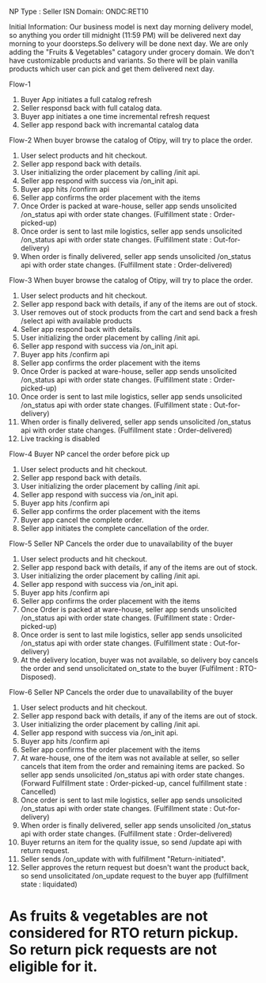 NP Type : Seller ISN
Domain: ONDC:RET10


Initial Information: Our business model is next day morning delivery model, so anything you order till midnight (11:59 PM) will be delivered next day morning to your doorsteps.So delivery will be done next day.
We are only adding the "Fruits & Vegetables" catagory under grocery domain. We don't have customizable products and variants. So there will be plain vanilla products which user can pick and get them delivered next day.

Flow-1
1. Buyer App initiates a full catalog refresh
2. Seller responsd back with full catalog data.
3. Buyer app initiates a one time incremental refresh request
4. Seller app respond back with incremantal catalog data


Flow-2
When buyer browse the catalog of Otipy, will try to place the order.
1. User select products and hit checkout.
2. Seller app respond back with details.
3. User initializing the order placement by calling /init api.
4. Seller app respond with success via /on_init api.
5. Buyer app hits /confirm api
6. Seller app confirms the order placement with the items
7. Once Order is packed at ware-house, seller app sends unsolicited /on_status api with order state changes. (Fulfillment state : Order-picked-up)
8. Once order is sent to last mile logistics, seller app sends unsolicited /on_status api with order state changes. (Fulfillment state : Out-for-delivery)
9. When order is finally delivered, seller app sends unsolicited /on_status api with order state changes. (Fulfillment state : Order-delivered)



Flow-3
When buyer browse the catalog of Otipy, will try to place the order.
1. User select products and hit checkout.
2. Seller app respond back with details, if any of the items are out of stock.
3. User removes out of stock products from the cart and send back a fresh /select api with available products
4. Seller app respond back with details.
5. User initializing the order placement by calling /init api.
6. Seller app respond with success via /on_init api.
7. Buyer app hits /confirm api
8. Seller app confirms the order placement with the items
9. Once Order is packed at ware-house, seller app sends unsolicited /on_status api with order state changes. (Fulfillment state : Order-picked-up)
10. Once order is sent to last mile logistics, seller app sends unsolicited /on_status api with order state changes. (Fulfillment state : Out-for-delivery)
11. When order is finally delivered, seller app sends unsolicited /on_status api with order state changes. (Fulfillment state : Order-delivered)
12. Live tracking is disabled


Flow-4
Buyer NP cancel the order before pick up
1. User select products and hit checkout.
2. Seller app respond back with details.
3. User initializing the order placement by calling /init api.
4. Seller app respond with success via /on_init api.
5. Buyer app hits /confirm api
6. Seller app confirms the order placement with the items
7. Buyer app cancel the complete order.
8. Seller app initiates the complete cancellation of the order.



Flow-5
Seller NP Cancels the order due to unavailability of the buyer
1. User select products and hit checkout.
2. Seller app respond back with details, if any of the items are out of stock.
3. User initializing the order placement by calling /init api.
4. Seller app respond with success via /on_init api.
5. Buyer app hits /confirm api
6. Seller app confirms the order placement with the items
7. Once Order is packed at ware-house, seller app sends unsolicited /on_status api with order state changes. (Fulfillment state : Order-picked-up)
8. Once order is sent to last mile logistics, seller app sends unsolicited /on_status api with order state changes. (Fulfillment state : Out-for-delivery)
9. At the delivery location, buyer was not available, so delivery boy cancels the order and send unsolicitated on_state to the buyer (Fulfilment : RTO-Disposed).


Flow-6
Seller NP Cancels the order due to unavailability of the buyer
1. User select products and hit checkout.
2. Seller app respond back with details, if any of the items are out of stock.
3. User initializing the order placement by calling /init api.
4. Seller app respond with success via /on_init api.
5. Buyer app hits /confirm api
6. Seller app confirms the order placement with the items
7. At ware-house, one of the item was not available at seller, so seller cancels that item from the order and remaining items are packed. So seller app sends unsolicited /on_status api with order state changes. (Forward Fulfillment state : Order-picked-up, cancel fulfillment state : Cancelled)
8. Once order is sent to last mile logistics, seller app sends unsolicited /on_status api with order state changes. (Fulfillment state : Out-for-delivery)
9. When order is finally delivered, seller app sends unsolicited /on_status api with order state changes. (Fulfillment state : Order-delivered)
10. Buyer returns an item for the quality issue, so send /update api with return request.
11. Seller sends /on_update with with fulfillment "Return-initiated".
12. Seller approves the return request but doesn't want the product back, so send unsolicitated /on_update request to the buyer app (fulfillment state : liquidated)

# As fruits & vegetables are not considered for RTO return pickup. So return pick requests are not eligible for it.